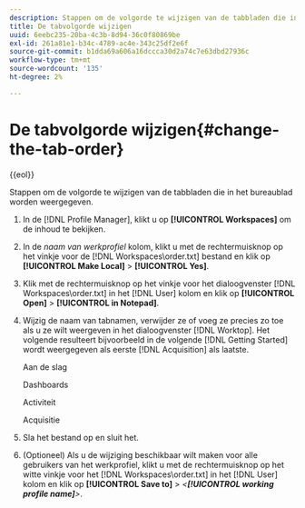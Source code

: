 ```yaml
---
description: Stappen om de volgorde te wijzigen van de tabbladen die in het bureaublad worden weergegeven.
title: De tabvolgorde wijzigen
uuid: 6eebc235-20ba-4c3b-8d94-36c0f80869be
exl-id: 261a81e1-b34c-4789-ac4e-343c25df2e6f
source-git-commit: b1dda69a606a16dccca30d2a74c7e63dbd27936c
workflow-type: tm+mt
source-wordcount: '135'
ht-degree: 2%

---
```


# De tabvolgorde wijzigen{#change-the-tab-order}

{{eol}}

Stappen om de volgorde te wijzigen van de tabbladen die in het bureaublad worden weergegeven.

1. In de [!DNL Profile Manager], klikt u op **[!UICONTROL Workspaces]** om de inhoud te bekijken.
1. In de *naam van werkprofiel* kolom, klikt u met de rechtermuisknop op het vinkje voor de [!DNL Workspaces\order.txt] bestand en klik op **[!UICONTROL Make Local]** > **[!UICONTROL Yes]**.
1. Klik met de rechtermuisknop op het vinkje voor het dialoogvenster [!DNL Workspaces\order.txt] in het [!DNL User] kolom en klik op **[!UICONTROL Open]** > **[!UICONTROL in Notepad]**.
1. Wijzig de naam van tabnamen, verwijder ze of voeg ze precies zo toe als u ze wilt weergeven in het dialoogvenster [!DNL Worktop]. Het volgende resulteert bijvoorbeeld in de volgende [!DNL Getting Started] wordt weergegeven als eerste [!DNL Acquisition] als laatste.

   Aan de slag

   Dashboards

   Activiteit

   Acquisitie

1. Sla het bestand op en sluit het.
1. (Optioneel) Als u de wijziging beschikbaar wilt maken voor alle gebruikers van het werkprofiel, klikt u met de rechtermuisknop op het witte vinkje voor het [!DNL Workspaces\order.txt] in het [!DNL User] kolom en klik op **[!UICONTROL Save to]** > *&lt;**[!UICONTROL working profile name]**>*.
